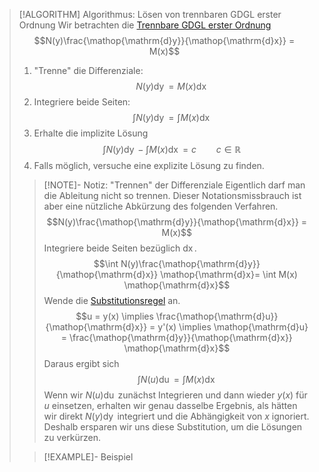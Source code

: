 > [!ALGORITHM] Algorithmus: Lösen von trennbaren GDGL erster Ordnung
> Wir betrachten die [Trennbare GDGL erster Ordnung](Trennbare%20GDGL%20erster%20Ordnung.md)
> $$N(y)\frac{\mathop{\mathrm{d}y}}{\mathop{\mathrm{d}x}} = M(x)$$
> 1. "Trenne" die Differenziale:
> $$N(y)\mathop{\mathrm{d}y}= M(x)\mathop{\mathrm{d}x}$$
> 2. Integriere beide Seiten:
> $$\int N(y)\mathop{\mathrm{d}y} = \int M(x)\mathop{\mathrm{d}x}$$
> 3. Erhalte die implizite Lösung
> $$\int N(y)\mathop{\mathrm{d}y} - \int M(x)\mathop{\mathrm{d}x} = c \qquad c\in\mathbb{R}$$
> 4. Falls möglich, versuche eine explizite Lösung zu finden.
> 
> > [!NOTE]- Notiz: "Trennen" der Differenziale
> > Eigentlich darf man die Ableitung nicht so trennen. Dieser Notationsmissbrauch ist aber eine nützliche Abkürzung des folgenden Verfahren.
> > $$N(y)\frac{\mathop{\mathrm{d}y}}{\mathop{\mathrm{d}x}} = M(x)$$
> > Integriere beide Seiten bezüglich $\mathop{\mathrm{d}x}$.
> > $$\int N(y)\frac{\mathop{\mathrm{d}y}}{\mathop{\mathrm{d}x}} \mathop{\mathrm{d}x}= \int M(x) \mathop{\mathrm{d}x}$$
> > Wende die [Substitutionsregel](../../../Integration/Unbestimmte%20Integrale/Integrationsregeln.md) an.
> > $$u = y(x) \implies \frac{\mathop{\mathrm{d}u}}{\mathop{\mathrm{d}x}} = y'(x) \implies \mathop{\mathrm{d}u} = \frac{\mathop{\mathrm{d}y}}{\mathop{\mathrm{d}x}} \mathop{\mathrm{d}x}$$
> > Daraus ergibt sich
> > $$\int N(u)\mathop{\mathrm{d}u} = \int M(x) \mathop{\mathrm{d}x}$$
> > Wenn wir $N(u)\mathop{\mathrm{d}u}$ zunächst Integrieren und dann wieder $y(x)$ für $u$ einsetzen, erhalten wir genau dasselbe Ergebnis, als hätten wir direkt $N(y)\mathop{\mathrm{d}y}$ integriert und die Abhängigkeit von $x$ ignoriert. Deshalb ersparen wir uns diese Substitution, um die Lösungen zu verkürzen.
> 
> > [!EXAMPLE]- Beispiel